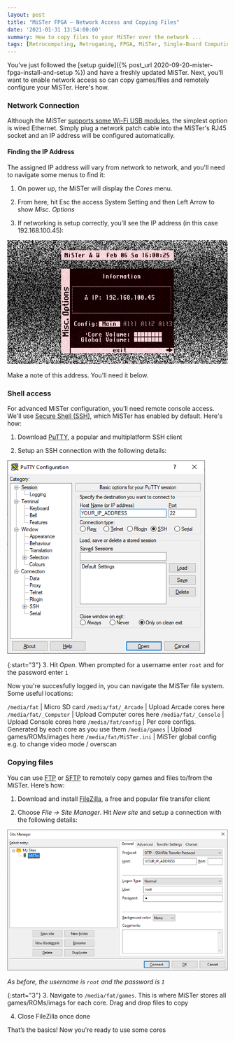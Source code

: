 ```yaml
---
layout: post
title: "MiSTer FPGA – Network Access and Copying Files"
date: '2021-01-31 13:54:00:00'
summary: How to copy files to your MiSTer over the network ...
tags: [Retrocomputing, Retrogaming, FPGA, MiSTer, Single-Board Computing]
---
```


You’ve just followed the [setup guide]({% post_url 2020-09-20-mister-fpga-install-and-setup %}) and have a freshly updated MiSTer. Next, you'll want to enable network access so can copy games/files and remotely configure your MiSTer. Here's how.

### Network Connection

Although the MiSTer <a href="https://github.com/MiSTer-devel/Main_MiSTer/wiki/WiFi-setup" target="_blank">supports some Wi-Fi USB modules</a>, the simplest option is wired Ethernet. Simply plug a network patch cable into the MiSTer's RJ45 socket and an IP address will be configured automatically. 

#### Finding the IP Address

The assigned IP address will vary from network to network, and you'll need to navigate some menus to find it:

1. On power up, the MiSTer will display the *Cores* menu. 

2. From here, hit Esc the access System Setting and then Left Arrow to show *Misc. Options*

3. If networking is setup correctly, you’ll see the IP address (in this case 192.168.100.45):

![](/img/posts/mister_ip_address.png)

Make a note of this address. You'll need it below.


### Shell access

For advanced MiSTer configuration, you’ll need remote console access. We'll use <a href="https://github.com/MiSTer-devel/Main_MiSTer/wiki/Network-access" target="_blank">Secure Shell (SSH)</a>, which MiSTer has enabled by default. Here's how:

1. Download <a href="https://www.putty.org/" target="_blank">PuTTY</a>, a popular and multiplatform SSH client

2. Setup an SSH connection with the following details:

![](/img/posts/mister_putty_connection_details.png)

{:start="3"}
3. Hit *Open*. When prompted for a username enter <code>root</code> and for the password enter <code>1</code>

Now you're succesfully logged in, you can navigate the MiSTer file system. Some useful locations:

<code>/media/fat</code> | Micro SD card
<code>/media/fat/_Arcade</code> | Upload Arcade cores here
<code>/media/fat/_Computer</code> | Upload Computer cores here
<code>/media/fat/_Console</code> | Upload Console cores here
<code>/media/fat/config</code> | Per core configs. Generated by each core as you use them
<code>/media/games</code> | Upload games/ROMs/images here
<code>/media/fat/MiSTer.ini</code> | MiSTer global config e.g. to change video mode / overscan


### Copying files

You can use <a href="https://en.wikipedia.org/wiki/File_Transfer_Protocol" target="_blank">FTP</a> or <a href="https://en.wikipedia.org/wiki/SSH_File_Transfer_Protocol" target="_blank">SFTP</a> to remotely copy games and files to/from the MiSTer. Here’s how:

1. Download and install <a href="https://filezilla-project.org/" target="_blank">FileZilla</a>, a free and popular file transfer client

2. Choose *File -> Site Manager*. Hit *New site* and setup a connection with the following details:

![](/img/posts/mister_filezilla_connection_details.png)

*As before, the username is <code>root</code> and the password is <code>1</code>*

{:start="3"}
3. Navigate to <code>/media/fat/games</code>. This is where MiSTer stores all games/ROMs/imags for each core. Drag and drop files to copy

4. Close FileZilla once done

That’s the basics! Now you're ready to use some cores




